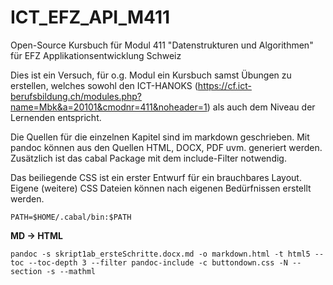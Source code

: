 # ICT_EFZ_API_M411
Open-Source Kursbuch für Modul 411 "Datenstrukturen und Algorithmen" für EFZ Applikationsentwicklung Schweiz

Dies ist ein Versuch, für o.g. Modul ein Kursbuch samst Übungen zu erstellen, welches sowohl den ICT-HANOKS (https://cf.ict-berufsbildung.ch/modules.php?name=Mbk&a=20101&cmodnr=411&noheader=1) 
als auch dem Niveau der Lernenden entspricht.

Die Quellen für die einzelnen Kapitel sind im markdown geschrieben. Mit pandoc können aus den Quellen HTML, DOCX, PDF uvm. generiert werden. Zusätzlich ist das cabal Package mit dem include-Filter notwendig. 

Das beiliegende CSS ist ein erster Entwurf für ein brauchbares Layout. Eigene (weitere) CSS Dateien können nach eigenen Bedürfnissen erstellt werden.

`PATH=$HOME/.cabal/bin:$PATH`

**MD -> HTML**

~~~~~~~~~~~~~~~~~~~~~~~
pandoc -s skript1ab_ersteSchritte.docx.md -o markdown.html -t html5 --toc --toc-depth 3 --filter pandoc-include -c buttondown.css -N --section -s --mathml
~~~~~~~~~~~~~~~~~~~~~~~
